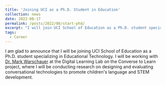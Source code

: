 ```yaml
---
title: 'Joining UCI as a Ph.D. Student in Education'
collection: news
date: 2022-08-17
permalink: /posts/2022/08/start-phd/
excerpt: "I will join UCI School of Education as a Ph.D. student specializing in Educational Technology starting Fall 2022. I will be working with Dr. Mark Warschauer at Digital Learning Lab..."
tags:
  - Career
---
```


I am glad to announce that I will be joining UCI School of Education as a Ph.D. student specializing in Educational Technology. I will be working with [Dr. Mark Warschauer](http://markwarschauer.com/) at the Digital Learning Lab on the Converse to Learn project, where I will be conducting research on designing and evaluating conversational technologies to promote children's language and STEM development.